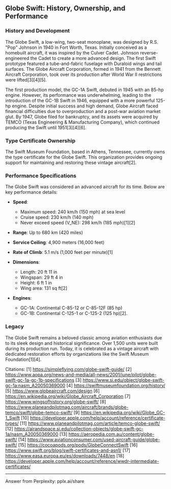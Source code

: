 ## Globe Swift: History, Ownership, and Performance

### **History and Development**
The Globe Swift, a low-wing, two-seat monoplane, was designed by R.S. "Pop" Johnson in 1940 in Fort Worth, Texas. Initially conceived as a homebuilt aircraft, it was inspired by the Culver Cadet. Johnson reverse-engineered the Cadet to create a more advanced design. The first Swift prototype featured a tube-and-fabric fuselage with Duraloid wings and tail surfaces. The Globe Aircraft Corporation, formed in 1941 from the Bennett Aircraft Corporation, took over its production after World War II restrictions were lifted[3][4][5].

The first production model, the GC-1A Swift, debuted in 1945 with an 85-hp engine. However, its performance was underwhelming, leading to the introduction of the GC-1B Swift in 1946, equipped with a more powerful 125-hp engine. Despite initial success and high demand, Globe Aircraft faced financial difficulties due to overproduction and a post-war aviation market glut. By 1947, Globe filed for bankruptcy, and its assets were acquired by TEMCO (Texas Engineering & Manufacturing Company), which continued producing the Swift until 1951[3][4][6].

### **Type Certificate Ownership**
The Swift Museum Foundation, based in Athens, Tennessee, currently owns the type certificate for the Globe Swift. This organization provides ongoing support for maintaining and restoring these vintage aircraft[2].

### **Performance Specifications**
The Globe Swift was considered an advanced aircraft for its time. Below are key performance details:

- **Speed**:
  - Maximum speed: 240 km/h (150 mph) at sea level
  - Cruise speed: 230 km/h (140 mph)
  - Never exceed speed (V_NE): 298 km/h (185 mph)[1][2]
  
- **Range**: Up to 680 km (420 miles)
- **Service Ceiling**: 4,900 meters (16,000 feet)
- **Rate of Climb**: 5.1 m/s (1,000 feet per minute)[1]
  
- **Dimensions**:
  - Length: 20 ft 11 in
  - Wingspan: 29 ft 4 in
  - Height: 6 ft 1 in
  - Wing area: 131 sq ft[2]

- **Engines**:
  - GC-1A: Continental C-85-12 or C-85-12F (85 hp)
  - GC-1B: Continental C-125-1 or C-125-2 (125 hp)[2].

### **Legacy**
The Globe Swift remains a beloved classic among aviation enthusiasts due to its sleek design and historical significance. Over 1,500 units were built during its production run. Today, it is celebrated as a vintage aircraft with dedicated restoration efforts by organizations like the Swift Museum Foundation[1][4].

Citations:
[1] https://simpleflying.com/globe-swift-guide/
[2] https://www.aopa.org/news-and-media/all-news/2001/june/pilot/globe-swift-gc-1a-gc-1b-specifications
[3] https://www.si.edu/object/globe-swift-gc-1a:nasm_A20050369000
[4] https://swiftmuseumfoundation.org/history/
[5] https://www.globeaircraft.com/design
[6] https://en.wikipedia.org/wiki/Globe_Aircraft_Corporation
[7] https://www.wingsofhistory.org/globe-swift/
[8] https://www.planeandpilotmag.com/aircraft/brands/globe-temco/swift/globe-temco-swift/
[9] https://en.wikipedia.org/wiki/Globe_GC-1_Swift
[10] https://developer.apple.com/help/account/reference/certificate-types/
[11] https://www.planeandpilotmag.com/article/temco-globe-swift/
[12] https://airandspace.si.edu/collection-objects/globe-swift-gc-1a/nasm_A20050369000
[13] https://aeropedia.com.au/content/globe-swift/
[14] https://www.aviationconsumer.com/used-aircraft-guide/globe-swift/
[15] https://cocoapods.org/pods/GlobeConnectSwift
[16] https://www.swift.org/blog/swift-certificates-and-asn1/
[17] https://www.easa.europa.eu/es/downloads/7448/en
[18] https://developer.apple.com/help/account/reference/wwdr-intermediate-certificates/

---
Answer from Perplexity: pplx.ai/share
